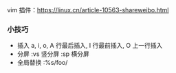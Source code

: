 vim 插件：https://linux.cn/article-10563-shareweibo.html
### 小技巧
* 插入
	a, i, o, A 行最后插入, I 行最前插入, O 上一行插入
* 分屏
	:vs 竖分屏
	:sp 横分屏
* 全局替换
	:%s/foo/